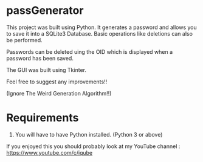 # passGenerator

This project was built using Python. It generates a password and allows you to save it into a SQLite3 Database. Basic operations like deletions can also be performed.

Passwords can be deleted uing the OID which is displayed when a password has been saved.

The GUI was built using Tkinter.

Feel free to suggest any improvements!!

(Ignore The Weird Generation Algorithm!!)

# Requirements
1. You will have to have Python installed.
(Python 3 or above)

If you enjoyed this you should probably look at my YouTube channel : https://www.youtube.com/c/iqube
